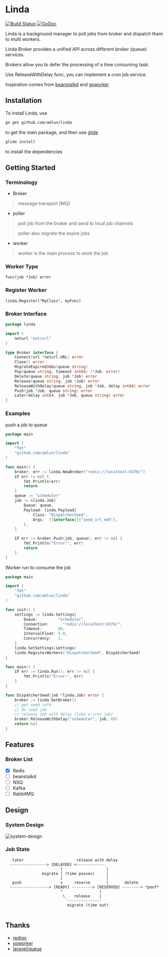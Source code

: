 # Linda

[![Build Status](https://travis-ci.org/amlun/linda.png?branch=master)](https://travis-ci.org/amlun/linda)
[![GoDoc](https://godoc.org/github.com/amlun/linda?status.svg)](https://godoc.org/github.com/amlun/linda)

Linda is a background manager to poll jobs from broker and dispatch them to multi workers.

Linda Broker provides a unified API across different broker (queue) services.

Brokers allow you to defer the processing of a time consuming task.

Use ReleaseWithDelay func, you can implement a cron job service.

Inspiration comes from [beanstalkd](https://github.com/kr/beanstalkd) and [goworker](https://github.com/benmanns/goworker) 

## Installation

To install Linda, use
```sh
go get github.com/amlun/linda
```
to get the main package, and then use [glide](https://glide.sh/)
```sh
glide install
```
to install the dependencies

## Getting Started

### Terminology

* Broker
> message transport [MQ]

* poller
> poll job from the broker and send to local job channels

> poller also migrate the expire jobs

* worker
> worker is the main process to work the job

### Worker Type

```
func(job *Job) error
```

### Register Worker
```
linda.Register("MyClass", myFunc)
```

### Broker Interface
```go
package linda

import (
	neturl "net/url"
)

type Broker interface {
	Connect(url *neturl.URL) error
	Close() error
	MigrateExpiredJobs(queue string)
	Pop(queue string, timeout int64) (*Job, error)
	Delete(queue string, job *Job) error
	Release(queue string, job *Job) error
	ReleaseWithDelay(queue string, job *Job, delay int64) error
	Push(job *Job, queue string) error
	Later(delay int64, job *Job, queue string) error
}
```

### Examples


push a job to queue

```go
package main

import (
	"fmt"
	"github.com/amlun/linda"
)

func main() {
	broker, err := linda.NewBroker("redis://localhost:6379/")
	if err != nil {
		fmt.Println(err)
		return
	}
	queue := "scheduler"
	job := &linda.Job{
		Queue: queue,
		Payload: linda.Payload{
			Class: "DispatcherSeed",
			Args:  []interface{}{"seed_url_md5"},
		},
	}

	if err := broker.Push(job, queue); err != nil {
		fmt.Println("Error:", err)
		return
	}
}

```

Worker run to consume the job
```go
package main

import (
	"fmt"
	"github.com/amlun/linda"
)

func init() {
	settings := linda.Settings{
		Queue:         "scheduler",
		Connection:      "redis://localhost:6379/",
		Timeout:       60,
		IntervalFloat: 5.0,
		Concurrency:   1,
	}
	linda.SetSettings(settings)
	linda.RegisterWorkers("DispatcherSeed", DispatcherSeed)
}

func main() {
	if err := linda.Run(); err != nil {
		fmt.Println("Error:", err)
	}
}

func DispatcherSeed(job *linda.Job) error {
	broker := linda.GetBroker()
	// get seed info
	// do seed job
	// release job with delay (like a cron job)
	broker.ReleaseWithDelay("scheduler", job, 60)
	return nil
}
```

## Features

### Broker List

 - [x] Redis
 - [ ] beanstalkd
 - [ ] NSQ
 - [ ] Kafka
 - [ ] RabbitMQ
 
## Design

### System Design

![system-design](https://rawgit.com/amlun/linda/master/images/linda.png)

### Job State
```
   later                       release with delay
  ----------------> [DELAYED] <------------.
                        |                   |
                migrate | (time passes)     |
                        |                   |
   push                 v     reserve       |       delete
  -----------------> [READY] ---------> [RESERVED] --------> *poof*
                        ^                |
                         \    release    |
                          `--------------'
                           migrate (time out)
 
```
## Thanks

* [redigo](https://github.com/garyburd/redigo)
* [goworker](https://github.com/benmanns/goworker)
* [laravel/queue](https://github.com/laravel/framework)